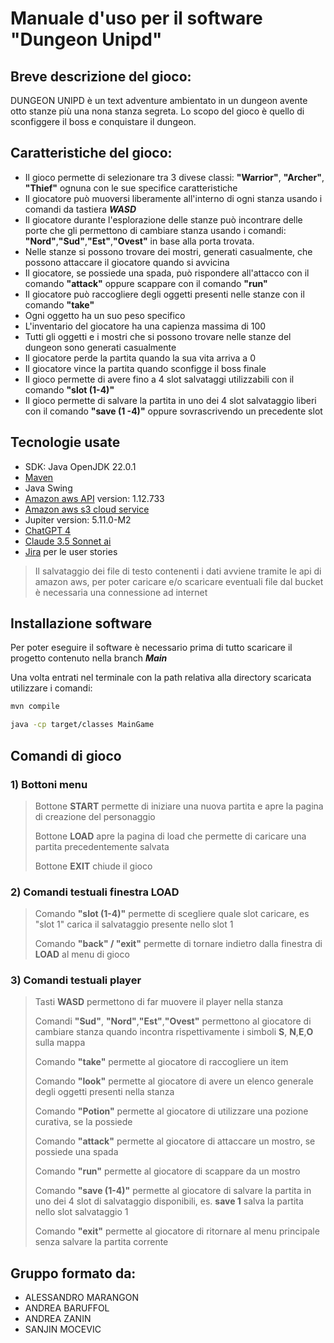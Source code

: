 # Manuale d'uso per il software "Dungeon Unipd"

## Breve descrizione del gioco:

DUNGEON UNIPD è un text adventure ambientato in un dungeon avente otto stanze più una nona stanza segreta.
Lo scopo del gioco è quello di sconfiggere il boss e conquistare il dungeon.

## Caratteristiche del gioco:
- Il gioco permette di selezionare tra 3 divese classi: **"Warrior"**, **"Archer"**, **"Thief"** ognuna con le sue specifice caratteristiche 
- Il giocatore può muoversi liberamente all'interno di ogni stanza usando i comandi da tastiera ***WASD*** 
- Il giocatore durante l'esplorazione delle stanze può incontrare delle porte che gli permettono di cambiare stanza usando i comandi: **"Nord"**,**"Sud"**,**"Est"**,**"Ovest"** in base alla porta trovata.
- Nelle stanze si possono trovare dei mostri, generati casualmente, che possono attaccare il giocatore quando si avvicina
- Il giocatore, se possiede una spada, può rispondere all'attacco con il comando **"attack"** oppure scappare con il comando **"run"**
- Il giocatore può raccogliere degli oggetti presenti nelle stanze con il comando **"take"**
- Ogni oggetto ha un suo peso specifico
- L'inventario del giocatore ha una capienza massima di 100
- Tutti gli oggetti e i mostri che si possono trovare nelle stanze del dungeon sono generati casualmente 
- Il giocatore perde la partita quando la sua vita arriva a 0
- Il giocatore vince la partita quando sconfigge il boss finale 
- Il gioco permette di avere fino a 4 slot salvataggi utilizzabili con il comando **"slot (1-4)"**
- Il gioco permette di salvare la partita in uno dei 4 slot salvataggio liberi con il comando **"save (1 -4)"** oppure sovrascrivendo un precedente slot 


## Tecnologie usate 
- SDK: Java OpenJDK 22.0.1 
- [Maven]
- Java Swing 
- [Amazon aws API]  version: 1.12.733
- [Amazon aws s3 cloud service]
- Jupiter version: 5.11.0-M2
- [ChatGPT 4]
- [Claude 3.5 Sonnet ai]
- [Jira] per le user stories

> Il salvataggio dei file di testo contenenti i dati avviene tramite le api di amazon aws, per poter caricare e/o scaricare eventuali file dal bucket è necessaria una connessione ad internet


[Maven]: <https://mvnrepository.com/>
[Amazon aws API]: <https://mvnrepository.com/artifact/com.amazonaws/aws-java-sdk-s3>
[Amazon aws s3 cloud service]: <https://aws.amazon.com/pm/serv-s3/?gclid=CjwKCAjwp4m0BhBAEiwAsdc4aF26ZOv6PuYAxJjI4VFSovc2K0MLmS86Qs0JGo-zJdFDZqPMBDfdvRoCNQ8QAvD_BwE&trk=fe2078a2-393b-4713-b274-14590f118a9d&sc_channel=ps&ef_id=CjwKCAjwp4m0BhBAEiwAsdc4aF26ZOv6PuYAxJjI4VFSovc2K0MLmS86Qs0JGo-zJdFDZqPMBDfdvRoCNQ8QAvD_BwE:G:s&s_kwcid=AL!4422!3!536324415084!e!!g!!amazon%20s3!12196406601!115425125885>
[ChatGPT 4]: <https://chatgpt.com/>
[Claude 3.5 Sonnet ai]: <https://claude.ai/new>
[Jira]: <https://dungeonunipd.atlassian.net/jira/software/projects/KAN/boards/1>
## Installazione software

Per poter eseguire il software è necessario prima di tutto scaricare il progetto contenuto nella branch ***Main***

Una volta entrati nel terminale con la path relativa alla directory scaricata utilizzare i comandi:

```sh
mvn compile

java -cp target/classes MainGame
```


## Comandi di gioco 
### 1) Bottoni menu
> Bottone **START** permette di iniziare una nuova partita e apre la pagina di creazione del personaggio
>
> Bottone **LOAD** apre la pagina di load che permette di caricare una partita precedentemente salvata 
>
> Bottone **EXIT** chiude il gioco 

### 2) Comandi testuali finestra LOAD
> Comando **"slot (1-4)"** permette di scegliere quale slot caricare, es "slot 1" carica il salvataggio presente nello slot 1
>
> Comando **"back" / "exit"** permette di tornare indietro dalla finestra di **LOAD** al menu di gioco

### 3) Comandi testuali player 
> Tasti **WASD** permettono di far muovere il player nella stanza
>
> Comandi **"Sud"**, **"Nord"**,**"Est"**,**"Ovest"** permettono al giocatore di cambiare stanza quando incontra rispettivamente i simboli **S**, **N**,**E**,**O** sulla mappa
>
> Comando **"take"** permette al giocatore di raccogliere un item
>
> Comando **"look"** permette al giocatore di avere un elenco generale degli oggetti presenti nella stanza
>
> Comando **"Potion"** permette al giocatore di utilizzare una pozione curativa, se la possiede
>
> Comando **"attack"** permette al giocatore di attaccare un mostro, se possiede una spada
>
> Comando **"run"** permette al giocatore di scappare da un mostro
>
> Comando **"save (1-4)"** permette al giocatore di salvare la partita in uno dei 4 slot di salvataggio disponibili, es. **save 1** salva la partita nello slot salvataggio 1
>
> Comando **"exit"** permette al giocatore di ritornare al menu principale senza salvare la partita corrente





## Gruppo formato da: 
- ALESSANDRO MARANGON
- ANDREA BARUFFOL
- ANDREA ZANIN
- SANJIN MOCEVIC
